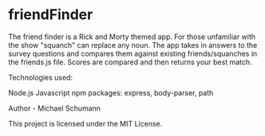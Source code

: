 # friendFinder

The friend finder is a Rick and Morty themed app. For those unfamiliar with the show "squanch" can replace any noun. The app takes in answers to the survey questions and compares them against existing friends/squanches in the friends.js file. Scores are compared and then returns your best match.

Technologies used:

Node.js
Javascript
npm packages: express, body-parser, path

Author - Michael Schumann

This project is licensed under the MIT License.

